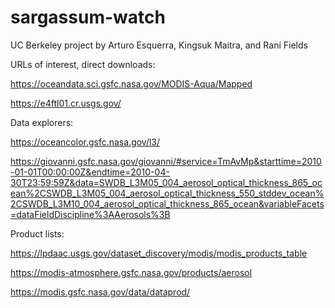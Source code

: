 # sargassum-watch
UC Berkeley project by Arturo Esquerra, Kingsuk Maitra, and Rani Fields

URLs of interest, direct downloads:

https://oceandata.sci.gsfc.nasa.gov/MODIS-Aqua/Mapped

https://e4ftl01.cr.usgs.gov/

Data explorers:

https://oceancolor.gsfc.nasa.gov/l3/

https://giovanni.gsfc.nasa.gov/giovanni/#service=TmAvMp&starttime=2010-01-01T00:00:00Z&endtime=2010-04-30T23:59:59Z&data=SWDB_L3M05_004_aerosol_optical_thickness_865_ocean%2CSWDB_L3M05_004_aerosol_optical_thickness_550_stddev_ocean%2CSWDB_L3M10_004_aerosol_optical_thickness_865_ocean&variableFacets=dataFieldDiscipline%3AAerosols%3B

Product lists:

https://lpdaac.usgs.gov/dataset_discovery/modis/modis_products_table

https://modis-atmosphere.gsfc.nasa.gov/products/aerosol

https://modis.gsfc.nasa.gov/data/dataprod/
